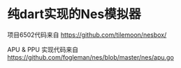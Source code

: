 # 纯dart实现的Nes模拟器

项目6502代码来自
https://github.com/tilemoon/nesbox/

APU & PPU 实现代码来自
https://github.com/fogleman/nes/blob/master/nes/apu.go

